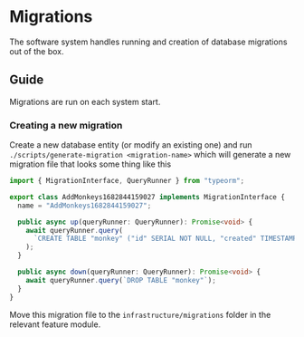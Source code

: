 # Migrations

The software system handles running and creation of database migrations out of
the box.

## Guide

Migrations are run on each system start.

### Creating a new migration

Create a new database entity (or modify an existing one) and run
`./scripts/generate-migration <migration-name>` which will generate a new
migration file that looks some thing like this

```ts
import { MigrationInterface, QueryRunner } from "typeorm";

export class AddMonkeys1682844159027 implements MigrationInterface {
  name = "AddMonkeys1682844159027";

  public async up(queryRunner: QueryRunner): Promise<void> {
    await queryRunner.query(
      `CREATE TABLE "monkey" ("id" SERIAL NOT NULL, "created" TIMESTAMP NOT NULL DEFAULT now(),  "bananas" integer )`,
    );
  }

  public async down(queryRunner: QueryRunner): Promise<void> {
    await queryRunner.query(`DROP TABLE "monkey"`);
  }
}
```

Move this migration file to the `infrastructure/migrations` folder in the
relevant feature module.
